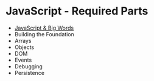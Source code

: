 # JavaScript - Required Parts

* [JavaScript & Big Words](JavaScript-&-Big-Words.md)
* Building the Foundation
* Arrays
* Objects
* DOM
* Events
* Debugging
* Persistence


